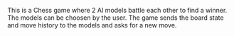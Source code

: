 This is a Chess game where 2 AI models battle each other to find a winner.
The models can be choosen by the user.
The game sends the board state and move history to the models and asks for a new move.
